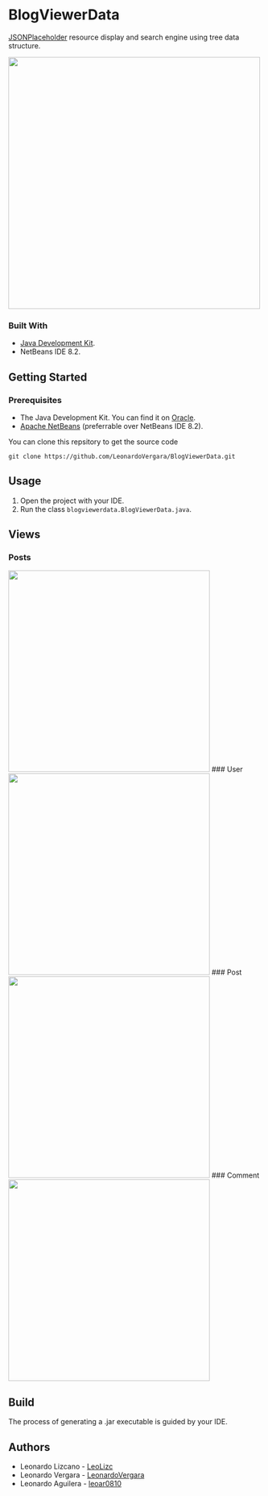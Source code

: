 # BlogViewerData
[JSONPlaceholder](https://jsonplaceholder.typicode.com) resource display and search engine using tree data structure.

<img src="https://raw.githubusercontent.com/LeonardoVergara/BlogViewerData/main/.github/images/menu.png" height="500">

### Built With

 - [Java Development Kit](https://www.oracle.com/java/technologies/downloads/).
 - NetBeans IDE 8.2.

## Getting Started
### Prerequisites

 - The Java Development Kit. You can find it on [Oracle](https://www.oracle.com/java/technologies/downloads/).
 - [Apache NetBeans](https://netbeans.apache.org) (preferrable over NetBeans IDE 8.2).

You can clone this repsitory to get the source code

    git clone https://github.com/LeonardoVergara/BlogViewerData.git

## Usage

 1. Open the project with your IDE.
 2. Run the class `blogviewerdata.BlogViewerData.java`.
 
## Views
### Posts
<img src="https://raw.githubusercontent.com/LeonardoVergara/BlogViewerData/main/.github/images/posts.png" height="400">
### User
<img src="https://raw.githubusercontent.com/LeonardoVergara/BlogViewerData/main/.github/images/user.png" height="400">
### Post
<img src="https://raw.githubusercontent.com/LeonardoVergara/BlogViewerData/main/.github/images/post.png" height="400">
### Comment
<img src="https://raw.githubusercontent.com/LeonardoVergara/BlogViewerData/main/.github/images/comment.png" height="400">
 
## Build

The process of generating a .jar executable is guided by your IDE.

## Authors

 - Leonardo Lizcano - [LeoLizc](https://github.com/LeoLizc)
 - Leonardo Vergara - [LeonardoVergara](https://github.com/LeonardoVergara)
 - Leonardo Aguilera - [leoar0810](https://github.com/leoar0810)
